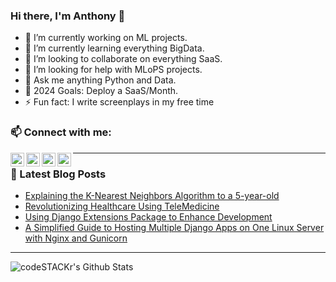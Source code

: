 ### Hi there, I'm Anthony  👋

- 🔭 I’m currently working on ML projects.
- 🌱 I’m currently learning everything BigData.
- 👯 I’m looking to collaborate on everything SaaS.
- 🤔 I’m looking for help with MLoPS projects.
- 💬 Ask me anything Python and Data.
- 🥅 2024 Goals: Deploy a SaaS/Month.
- ⚡ Fun fact: I write screenplays in my free time 
### 📫 Connect with me:  
[<img align="left" alt="antonnifo254 | Twitter" width="22px" src="https://cdn.jsdelivr.net/npm/simple-icons@v3/icons/twitter.svg" />](https://twitter.com/antonnifo254)
[<img align="left" alt="antonnifo | LinkedIn" width="22px" src="https://cdn.jsdelivr.net/npm/simple-icons@v3/icons/linkedin.svg" />](https://www.linkedin.com/in/anthony-mwangi/)
[<img align="left" alt="antonnifo | Instagram" width="22px" src="https://cdn.jsdelivr.net/npm/simple-icons@v3/icons/instagram.svg" />](https://www.instagram.com/antonnifo/)[<img align="left" alt="codeSTACKr | YouTube" width="22px" src="https://cdn.jsdelivr.net/npm/simple-icons@v3/icons/youtube.svg" />](https://www.youtube.com/channel/UCB19UqFgdqAK3JpG19I7_TQ)  

---

### 📕 Latest Blog Posts
<!-- BLOG-POST-LIST:START -->
- [Explaining the K-Nearest Neighbors Algorithm to a 5-year-old](https://medium.com/datadriveninvestor/getting-started-with-k-nearest-neighbors-algorithm-77e4936a120)
- [Revolutionizing Healthcare Using TeleMedicine](https://kenyattaanthony.medium.com/revolutionizing-healthcare-9c564cce6aba)
- [Using Django Extensions Package to Enhance Development](https://kenyattaanthony.medium.com/using-django-extensions-package-to-enhance-development-43b17d5ef517)
- [A Simplified Guide to Hosting Multiple Django Apps on One Linux Server with Nginx and Gunicorn](https://blog.stackademic.com/a-simplified-guide-to-hosting-multiple-django-apps-on-one-linux-server-with-nginx-and-gunicorn-82ba6cc140d1)
<!-- BLOG-POST-LIST:END -->  

---
<img align="left" alt="codeSTACKr's Github Stats" src="https://github-readme-stats.vercel.app/api?username=antonnifo&show_icons=true&hide_border=true&count_private=true&theme=great-gatsby" />
